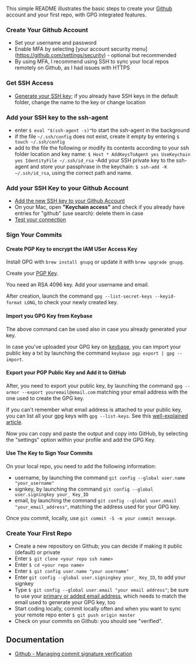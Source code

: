 This simple README illustrates the basic steps to create your [Github](github.com) account and your first repo, with GPG integrated features.

### Create Your Github Account
- Set your username and password
- Enable MFA by selecting [your account security menu] (https://github.com/settings/security) - optional but recommended
- By using MFA, I recommend using SSH to sync your local repos remotely on Github, as I had issues with HTTPS

### Get SSH Access
- [Generate your SSH key](https://docs.github.com/en/free-pro-team@latest/github/authenticating-to-github/generating-a-new-ssh-key-and-adding-it-to-the-ssh-agent); if you already have SSH keys in the default folder, change the name to the key or change location

### Add your SSH key to the ssh-agent
- enter `$ eval "$(ssh-agent -s)"`to start the ssh-agent in the background
- if the file `~/.ssh/config` does not exist, create it empty by entering `$ touch ~/.ssh/config`
- add to the file the following or modify its contents according to your ssh folder location and key name: 
  `$ Host *
  AddKeysToAgent yes
  UseKeychain yes
  IdentityFile ~/.ssh/id_rsa`
-Add your SSH private key to the ssh-agent and store your passphrase in the keychain: `$ ssh-add -K ~/.ssh/id_rsa`, using the correct path and name.

### Add your SSH Key to your Github Account
- [Add the new SSH key to your Github Account](https://docs.github.com/en/free-pro-team@latest/github/authenticating-to-github/adding-a-new-ssh-key-to-your-github-account)
- On your Mac, open **"Keychain access"** and check if you already have entries for "github" (use search): delete them in case
- [Test your connection](https://docs.github.com/en/free-pro-team@latest/github/authenticating-to-github/testing-your-ssh-connection)

### Sign Your Commits

#### Create PGP Key to encrypt the IAM USer Access Key

Install GPG with `brew install gnupg` or update it with `brew upgrade gnupg`.

Create your [PGP Key](https://docs.github.com/en/free-pro-team@latest/github/authenticating-to-github/generating-a-new-gpg-key).

You need an RSA 4096 key. Add your username and email.

After creation, launch the command `gpg --list-secret-keys --keyid-format LONG`, to check your newly created key. 

#### Import you GPG Key from Keybase

The above command can be used also in case you already generated your key.

In case you've uploaded your GPG key on [keybase](keybase.io), you can import your public key a txt by launching the command `keybase pgp export | gpg --import`.

#### Export your PGP Public Key and Add it to GitHub

After, you need to export your public key, by launching the command `gpg --armor --export youremail@email.com` matching your email address with the one used to create the GPG key.

If you can't remember what email address is attached to your public key, you can list all your gpg keys with `gpg --list-keys`. See this [well-explained article](https://www.elliotblackburn.com/importing-pgp-keys-from-keybase-into-gpg/). 

Now you can copy and paste the output and copy into GitHub, by selecting the "settings" option within your profile and add the GPG Key.

#### Use The Key to Sign Your Commits

On your local repo, you need to add the following information:

- username, by launching the command `git config --global user.name "your_username"`
- signkey, by launching the command `git config --global user.signingkey your_ Key_ID`
- email, by launching the command `git config --global user.email "your_email_address"`, matching the address used for your GPG key.

Once you commit, locally, use `git commit -S -m your commit message`.

### Create Your First Repo
- Create a new repository on Github; you can decide if making it public (default) or private
- Enter `$ git clone <your repo ssh name>`
- Enter `$ cd <your repo name>`
- Enter `$ git config user.name "your username"`
- Enter `git config --global user.signingkey your_ Key_ID`, to add your signkey
- Type `$ git config --global user.email "your email address"`; be sure to use your [primary or added email address](https://github.com/settings/emails), which needs to match the email used to generate your GPG key, too
- Start coding locally, commit locally often and when you want to sync your remote repo enter `$ git push origin master`
- Check on your commits on Github: you should see "verified".

## Documentation

- [Github - Managing commit signature verification](https://docs.github.com/en/free-pro-team@latest/github/authenticating-to-github/managing-commit-signature-verification)
